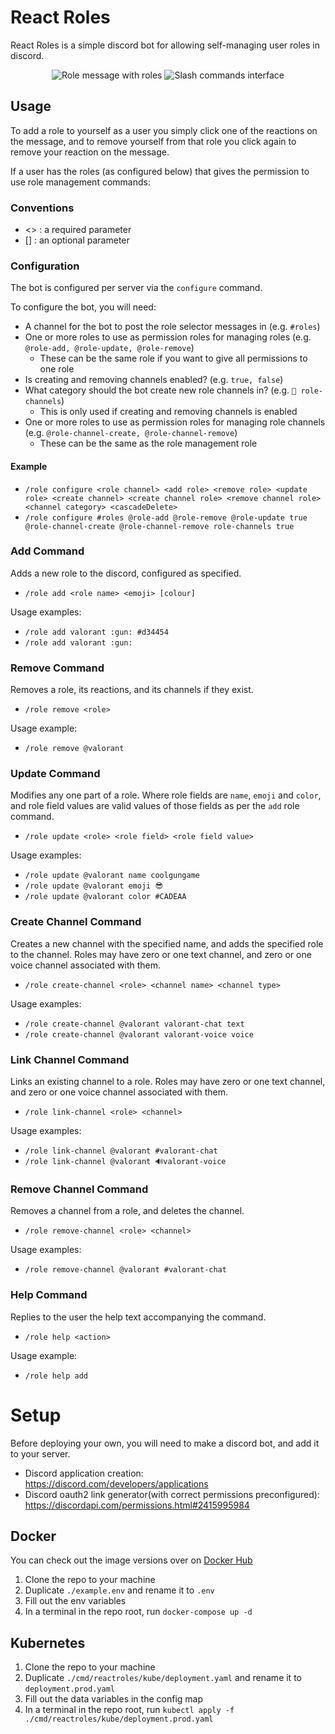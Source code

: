 # React Roles

React Roles is a simple discord bot for allowing self-managing user roles in discord.

<p align="center">
    <img src="https://user-images.githubusercontent.com/26305909/170378884-1969ed52-799a-4387-9beb-8187859c9750.png" alt="Role message with roles"/>
    <img src="https://github.com/Zaptross/reactroles/assets/26305909/9643bd06-6d91-40e2-b297-2beac6cffdca" alt="Slash commands interface"/>
</p>

## Usage

To add a role to yourself as a user you simply click one of the reactions on the message, and to remove yourself from that role you click again to remove your reaction on the message.

If a user has the roles (as configured below) that gives the permission to use role management commands:

### Conventions

- <> : a required parameter
- [] : an optional parameter

### Configuration

The bot is configured per server via the `configure` command.

To configure the bot, you will need:

- A channel for the bot to post the role selector messages in (e.g. `#roles`)
- One or more roles to use as permission roles for managing roles (e.g. `@role-add, @role-update, @role-remove`)
  - These can be the same role if you want to give all permissions to one role
- Is creating and removing channels enabled? (e.g. `true, false`)
- What category should the bot create new role channels in? (e.g. `📁 role-channels`)
  - This is only used if creating and removing channels is enabled
- One or more roles to use as permission roles for managing role channels (e.g. `@role-channel-create, @role-channel-remove`)
  - These can be the same as the role management role

#### Example

- `/role configure <role channel> <add role> <remove role> <update role> <create channel> <create channel role> <remove channel role> <channel category> <cascadeDelete>`
- `/role configure #roles @role-add @role-remove @role-update true  @role-channel-create @role-channel-remove role-channels true`

### Add Command

Adds a new role to the discord, configured as specified.

- `/role add <role name> <emoji> [colour]`

Usage examples:

- `/role add valorant :gun: #d34454`
- `/role add valorant :gun:`

### Remove Command

Removes a role, its reactions, and its channels if they exist.

- `/role remove <role>`

Usage example:

- `/role remove @valorant`

### Update Command

Modifies any one part of a role.
Where role fields are `name`, `emoji` and `color`, and role field values are valid values of those fields as per the `add` role command.

- `/role update <role> <role field> <role field value>`

Usage examples:

- `/role update @valorant name coolgungame`
- `/role update @valorant emoji 😎`
- `/role update @valorant color #CADEAA`

### Create Channel Command

Creates a new channel with the specified name, and adds the specified role to the channel.
Roles may have zero or one text channel, and zero or one voice channel associated with them.

- `/role create-channel <role> <channel name> <channel type>`

Usage examples:

- `/role create-channel @valorant valorant-chat text`
- `/role create-channel @valorant valorant-voice voice`

### Link Channel Command

Links an existing channel to a role.
Roles may have zero or one text channel, and zero or one voice channel associated with them.

- `/role link-channel <role> <channel>`

Usage examples:

- `/role link-channel @valorant #valorant-chat`
- `/role link-channel @valorant 🔊valorant-voice`

### Remove Channel Command

Removes a channel from a role, and deletes the channel.

- `/role remove-channel <role> <channel>`

Usage examples:

- `/role remove-channel @valorant #valorant-chat`

### Help Command

Replies to the user the help text accompanying the command.

- `/role help <action>`

Usage example:

- `/role help add`

# Setup

Before deploying your own, you will need to make a discord bot, and add it to your server.

- Discord application creation: https://discord.com/developers/applications
- Discord oauth2 link generator(with correct permissions preconfigured): https://discordapi.com/permissions.html#2415995984

## Docker

You can check out the image versions over on [Docker Hub](https://hub.docker.com/r/zaptross/reactroles)

1. Clone the repo to your machine
2. Duplicate `./example.env` and rename it to `.env`
3. Fill out the env variables
4. In a terminal in the repo root, run `docker-compose up -d`

## Kubernetes

1. Clone the repo to your machine
2. Duplicate `./cmd/reactroles/kube/deployment.yaml` and rename it to `deployment.prod.yaml`
3. Fill out the data variables in the config map
4. In a terminal in the repo root, run `kubectl apply -f ./cmd/reactroles/kube/deployment.prod.yaml`
